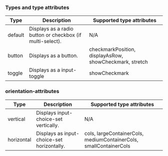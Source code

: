 ### Types and type attributes

| **Type** | **Description**                                           | **Supported type attributes**                           |
| -------- | --------------------------------------------------------- | ------------------------------------------------------- |
| default  | Displays as a radio button or checkbox (if multi-select). | N/A                                                     |
| button   | Displays as a button.                                     | checkmarkPosition, displayAsRow, showCheckmark, stretch |
| toggle   | Displays as a input-toggle                                | showCheckmark                                           |

### orientation-attributes

| **Type**   | **Description**                            | **Supported type attributes**                                     |
| ---------- | ------------------------------------------ | ----------------------------------------------------------------- |
| vertical   | Displays input-choice-set vertically.      | N/A                                                               |
| horizontal | Displays as input-choice-set horizontally. | cols, largeContainerCols, mediumContainerCols, smallContainerCols |
